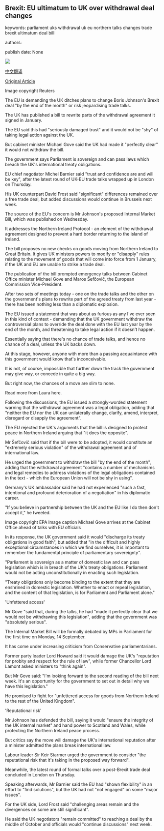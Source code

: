 ## Brexit: EU ultimatum to UK over withdrawal deal changes

keywords: parliament uks withdrawal uk eu northern talks changes trade brexit ultimatum deal bill

authors: 

publish date: None

![](https://ichef.bbci.co.uk/news/1024/branded_news/16858/production/_114284229_hi063165582.jpg)

[中文翻译](Brexit%3A%20EU%20ultimatum%20to%20UK%20over%20withdrawal%20deal%20changes_zh.md)

[Original Article](https://www.bbc.com/news/uk-politics-54097320)

Image copyright Reuters

The EU is demanding the UK ditches plans to change Boris Johnson's Brexit deal "by the end of the month" or risk jeopardising trade talks.

The UK has published a bill to rewrite parts of the withdrawal agreement it signed in January.

The EU said this had "seriously damaged trust" and it would not be "shy" of taking legal action against the UK.

But cabinet minister Michael Gove said the UK had made it "perfectly clear" it would not withdraw the bill.

The government says Parliament is sovereign and can pass laws which breach the UK's international treaty obligations.

EU chief negotiator Michel Barnier said "trust and confidence are and will be key", after the latest round of UK-EU trade talks wrapped up in London on Thursday.

His UK counterpart David Frost said "significant" differences remained over a free trade deal, but added discussions would continue in Brussels next week.

The source of the EU's concern is Mr Johnson's proposed Internal Market Bill, which was published on Wednesday.

It addresses the Northern Ireland Protocol - an element of the withdrawal agreement designed to prevent a hard border returning to the island of Ireland.

The bill proposes no new checks on goods moving from Northern Ireland to Great Britain. It gives UK ministers powers to modify or "disapply" rules relating to the movement of goods that will come into force from 1 January, if the UK and EU are unable to strike a trade deal.

The publication of the bill prompted emergency talks between Cabinet Office minister Michael Gove and Maros Šefčovič, the European Commission Vice-President.

After two sets of meetings today - one on the trade talks and the other on the government's plans to rewrite part of the agreed treaty from last year - there has been nothing less than a diplomatic explosion.

The EU issued a statement that was about as furious as any I've ever seen in this kind of context - demanding that the UK government withdraw the controversial plans to override the deal done with the EU last year by the end of the month, and threatening to take legal action if it doesn't happen.

Essentially saying that there's no chance of trade talks, and hence no chance of a deal, unless the UK backs down.

At this stage, however, anyone with more than a passing acquaintance with this government would know that's inconceivable.

It is not, of course, impossible that further down the track the government may give way, or concede in quite a big way.

But right now, the chances of a move are slim to none.

Read more from Laura here.

Following the discussions, the EU issued a strongly-worded statement warning that the withdrawal agreement was a legal obligation, adding that "neither the EU nor the UK can unilaterally change, clarify, amend, interpret, disregard or disapply the agreement".

The EU rejected the UK's arguments that the bill is designed to protect peace in Northern Ireland arguing that "it does the opposite".

Mr Šefčovič said that if the bill were to be adopted, it would constitute an "extremely serious violation" of the withdrawal agreement and of international law.

He urged the government to withdraw the bill "by the end of the month", adding that the withdrawal agreement "contains a number of mechanisms and legal remedies to address violations of the legal obligations contained in the text - which the European Union will not be shy in using".

Germany's UK ambassador said he had not experienced "such a fast, intentional and profound deterioration of a negotiation" in his diplomatic career.

"If you believe in partnership between the UK and the EU like I do then don't accept it," he tweeted.

Image copyright EPA Image caption Michael Gove arrives at the Cabinet Office ahead of talks with EU officials

In its response, the UK government said it would "discharge its treaty obligations in good faith", but added that "in the difficult and highly exceptional circumstances in which we find ourselves, it is important to remember the fundamental principle of parliamentary sovereignty".

"Parliament is sovereign as a matter of domestic law and can pass legislation which is in breach of the UK's treaty obligations. Parliament would not be acting unconstitutionally in enacting such legislation.

"Treaty obligations only become binding to the extent that they are enshrined in domestic legislation. Whether to enact or repeal legislation, and the content of that legislation, is for Parliament and Parliament alone."

'Unfettered access'

Mr Gove "said that, during the talks, he had "made it perfectly clear that we would not be withdrawing this legislation", adding that the government was "absolutely serious".

The Internal Market Bill will be formally debated by MPs in Parliament for the first time on Monday, 14 September.

It has come under increasing criticism from Conservative parliamentarians.

Former party leader Lord Howard said it would damage the UK's "reputation for probity and respect for the rule of law", while former Chancellor Lord Lamont asked ministers to "think again".

But Mr Gove said: "I'm looking forward to the second reading of the bill next week. It's an opportunity for the government to set out in detail why we have this legislation."

He promised to fight for "unfettered access for goods from Northern Ireland to the rest of the United Kingdom".

'Reputational risk'

Mr Johnson has defended the bill, saying it would "ensure the integrity of the UK internal market" and hand power to Scotland and Wales, while protecting the Northern Ireland peace process.

But critics say the move will damage the UK's international reputation after a minister admitted the plans break international law.

Labour leader Sir Keir Starmer urged the government to consider "the reputational risk that it's taking in the proposed way forward".

Meanwhile, the latest round of formal talks over a post-Brexit trade deal concluded in London on Thursday.

Speaking afterwards, Mr Barnier said the EU had "shown flexibility" in an effort to "find solutions", but the UK had not "not engaged" on some "major issues".

For the UK side, Lord Frost said "challenging areas remain and the divergences on some are still significant".

He said the UK negotiators "remain committed" to reaching a deal by the middle of October and officials would "continue discussions" next week.